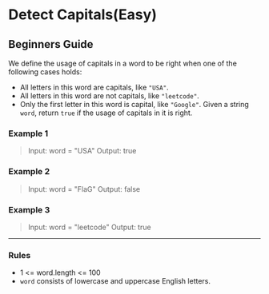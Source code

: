 # Detect Capitals(Easy)

## Beginners Guide

We define the usage of capitals in a word to be right when one of the following cases holds:

* All letters in this word are capitals, like `"USA"`.
* All letters in this word are not capitals, like `"leetcode"`.
* Only the first letter in this word is capital, like `"Google"`.
Given a string `word`, return `true` if the usage of capitals in it is right.

### Example 1

> Input: word = "USA"
Output: true

### Example 2

> Input: word = "FlaG"
Output: false

### Example 3

> Input: word = "leetcode"
Output: true

---

### Rules

* 1 <= word.length <= 100
* `word` consists of lowercase and uppercase English letters.
